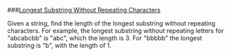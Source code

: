 ###[Longest Substring Without Repeating Characters](http://leetcode.com/onlinejudge#question_3)

Given a string, find the length of the longest substring without repeating characters. For example, the longest substring without repeating letters for "abcabcbb" is "abc", which the length is 3. For "bbbbb" the longest substring is "b", with the length of 1.
